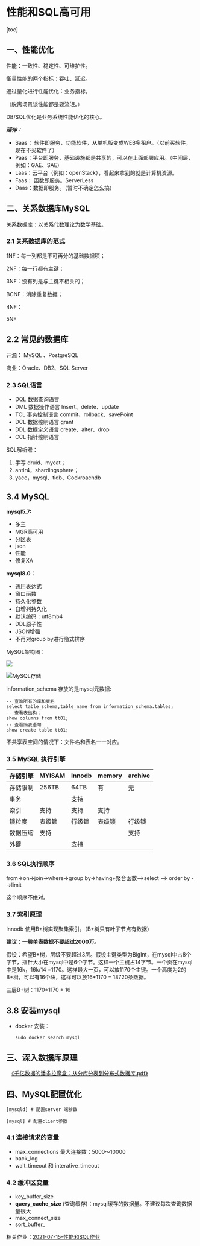 # 性能和SQL高可用

[toc]

## 一、性能优化

性能：一致性、稳定性、可维护性。

衡量性能的两个指标：吞吐、延迟。

通过量化进行性能优化：业务指标。

（脱离场景谈性能都是耍流氓。）

DB/SQL优化是业务系统性能优化的核心。

***延伸：***

- Saas： 软件即服务，功能软件，从单机版变成WEB多租户。（以前买软件，现在不买软件了）
- Paas：平台即服务，基础设施都是共享的，可以在上面部署应用。（中间层，例如：GAE、SAE）
- Laas：云平台（例如：openStack），看起来拿到的就是计算机资源。
- Faas： 函数即服务。ServerLess
- Daas：数据即服务。（暂时不确定怎么搞）



## 二、关系数据库MySQL

关系数据库：以关系代数理论为数学基础。

### 2.1 关系数据库的范式

1NF：每一列都是不可再分的基础数据项；

2NF：每一行都有主键；

3NF：没有列是与主键不相关的；

BCNF：消除重复数据；

4NF：

5NF

## 2.2 常见的数据库

开源： MySQL 、PostgreSQL

商业：Oracle、DB2、SQL Server

### 2.3 SQL语言

- DQL 数据查询语言
- DML 数据操作语言 Insert、delete、update
- TCL 事务控制语言 commit、rollback、savePoint
- DCL 数据控制语言 grant
- DDL 数据定义语言 create、alter、drop
- CCL 指针控制语言

SQL解析器：

1. 手写 druid、mycat；
2. antlr4，shardingsphere；
3. yacc，mysql、tidb、Cockroachdb

## 3.4 MySQL

**mysql5.7:**

- 多主
- MGR高可用
- 分区表
- json
- 性能
- 修复XA

**mysql8.0：**

- 通用表达式
- 窗口函数
- 持久化参数
- 自增列持久化
- 默认编码：utf8mb4
- DDL原子性
- JSON增强
- 不再对group by进行隐式排序

MySQL架构图：

![](./photos/mysql架构.png)

![MySQL存储](./photos/mysql存储.png)

information_schema 存放的是mysql元数据:

```mysql
-- 查询所有的库和表名
select table_schema,table_name from information_schema.tables;
-- 查看表结构：
show columns from tt01;
-- 查看简表语句
show create table tt01;
```

不共享表空间的情况下：文件名和表名一一对应。

### 3.5 MySQL 执行引擎

| 存储引擎 | MYISAM | Innodb | memory | archive |
| -------- | ------ | ------ | ------ | ------- |
| 存储限制 | 256TB  | 64TB   | 有     | 无      |
| 事务     |        | 支持   |        |         |
| 索引     | 支持   | 支持   | 支持   |         |
| 锁粒度   | 表级锁 | 行级锁 | 表级锁 | 行级锁  |
| 数据压缩 | 支持   |        |        | 支持    |
| 外键     |        | 支持   |        |         |

### 3.6 SQL执行顺序

from->on->join->where->group by->having+聚合函数-->select --> order by -->limit

这个顺序不绝对。

### 3.7 索引原理

Innodb 使用B+树实现聚集索引。（B+树只有叶子节点有数据）

**建议：一般单表数据不要超过2000万。**

假设：希望B+树，层级不要超过3层。假设主键类型为BigInt，在mysql中占8个字节，指针大小在mysql中是6个字节。这样一个主键占14字节。一个页在mysql中是16k，16k/14 =1170。这样最大一页，可以放1170个主键。一个高度为2的B+树，可以有16个块，这样可以放16*1170  = 18720条数据。

三层B+树：1170*1170 * 16

## 3.8 安装mysql

- docker 安装：

  ```
  sudo docker search mysql
  ```

  

## 三、深入数据库原理

　[《千亿数据的潘多拉魔盒：从分库分表到分布式数据库.pdf》]()



## 四、MySQL配置优化

```
[mysqld] # 配置server 端参数

[mysql] # 配置client参数
```

### 4.1 连接请求的变量

- max_connections  最大连接数；5000～10000
- back_log
- wait_timeout 和 interative_timeout

### 4.2 缓冲区变量

- key_buffer_size
- **query_cache_size** (查询缓存)：mysql缓存的数据量。不建议每次查询数据量很大
- max_connect_size
- sort_buffer_



相关作业：[2021-07-15-性能和SQL作业](https://gitee.com/lf-ren/JavaRebuild/blob/main/document/%E4%BD%9C%E4%B8%9A%E6%9C%AC/2021-07-15-%E6%80%A7%E8%83%BD%E5%92%8CSQL%E4%BD%9C%E4%B8%9A.md)
